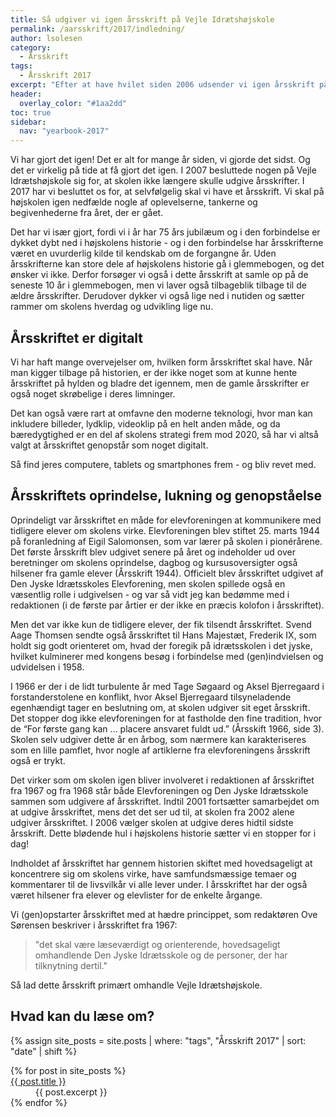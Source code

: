 ```yaml
---
title: Så udgiver vi igen årsskrift på Vejle Idrætshøjskole
permalink: /aarsskrift/2017/indledning/
author: lsolesen
category:
  - Årsskrift
tags:
  - Årsskrift 2017
excerpt: "Efter at have hvilet siden 2006 udsender vi igen årsskrift på Vejle Idrætshøjskole. Lars Olesen, viceforstander, fortæller lidt om baggrunden for at genopstarte årsskriftet."
header:
  overlay_color: "#1aa2dd"
toc: true
sidebar:
  nav: "yearbook-2017"
---
```


Vi har gjort det igen! Det er alt for mange år siden, vi gjorde det sidst. Og det er virkelig på tide at få gjort det igen. I 2007 besluttede nogen på Vejle Idrætshøjskole sig for, at skolen ikke længere skulle udgive årsskrifter. I 2017 har vi besluttet os for, at selvfølgelig skal vi have et årsskrift. Vi skal på højskolen igen nedfælde nogle af oplevelserne, tankerne og begivenhederne fra året, der er gået.

Det har vi især gjort, fordi vi i år har 75 års jubilæum og i den forbindelse er dykket dybt ned i højskolens historie - og i den forbindelse har årsskrifterne været en uvurderlig kilde til kendskab om de forgangne år. Uden årsskrifterne kan store dele af højskolens historie gå i glemmebogen, og det ønsker vi ikke. Derfor forsøger vi også i dette årsskrift at samle op på de seneste 10 år i glemmebogen, men vi laver også tilbageblik tilbage til de ældre årsskrifter. Derudover dykker vi også lige ned i nutiden og sætter rammer om skolens hverdag og udvikling lige nu.

## Årsskriftet er digitalt

Vi har haft mange overvejelser om, hvilken form årsskriftet skal have. Når man kigger tilbage på historien, er der ikke noget som at kunne hente årsskriftet på hylden og bladre det igennem, men de gamle årsskrifter er også noget skrøbelige i deres limninger. 

Det kan også være rart at omfavne den moderne teknologi, hvor man kan inkludere billeder, lydklip, videoklip på en helt anden måde, og da bæredygtighed er en del af skolens strategi frem mod 2020, så har vi altså valgt at årsskriftet genopstår som noget digitalt. 

Så find jeres computere, tablets og smartphones frem - og bliv revet med. 

## Årsskriftets oprindelse, lukning og genopståelse

Oprindeligt var årsskriftet en måde for elevforeningen at kommunikere med tidligere elever om skolens virke. Elevforeningen blev stiftet 25. marts 1944 på foranledning af Eigil Salomonsen, som var lærer på skolen i pionérårene. Det første årsskrift blev udgivet senere på året og indeholder ud over beretninger om skolens oprindelse, dagbog og kursusoversigter også hilsener fra gamle elever (Årsskrift 1944). Officielt blev årsskriftet udgivet af Den Jyske Idrætsskoles Elevforening, men skolen spillede også en væsentlig rolle i udgivelsen - og var så vidt jeg kan bedømme med i redaktionen (i de første par årtier er der ikke en præcis kolofon i årsskriftet).

Men det var ikke kun de tidligere elever, der fik tilsendt årsskriftet. Svend Aage Thomsen sendte også årsskriftet til Hans Majestæt, Frederik IX, som holdt sig godt orienteret om, hvad der foregik på idrætsskolen i det jyske, hvilket kulminerer med kongens besøg i forbindelse med (gen)indvielsen og udvidelsen i 1958.

I 1966 er der i de lidt turbulente år med Tage Søgaard og Aksel Bjerregaard i forstanderstolene en konflikt, hvor Aksel Bjerregaard tilsyneladende egenhændigt tager en beslutning om, at skolen udgiver sit eget årsskrift. Det stopper dog ikke elevforeningen for at fastholde den fine tradition, hvor de “For første gang kan … placere ansvaret fuldt ud.” (Årsskift 1966, side 3). Skolen selv udgiver dette år en årbog, som nærmere kan karakteriseres som en lille pamflet, hvor nogle af artiklerne fra elevforeningens årsskrift også er trykt. 

Det virker som om skolen igen bliver involveret i redaktionen af årsskriftet fra 1967 og fra 1968 står både Elevforeningen og Den Jyske Idrætsskole sammen som udgivere af årsskriftet. Indtil 2001 fortsætter samarbejdet om at udgive årsskriftet, mens det det ser ud til, at skolen fra 2002 alene udgiver årsskriftet. I 2006 vælger skolen at udgive deres hidtil sidste årsskrift. Dette blødende hul i højskolens historie sætter vi en stopper for i dag!

Indholdet af årsskriftet har gennem historien skiftet med hovedsageligt at koncentrere sig om skolens virke, have samfundsmæssige temaer og kommentarer til de livsvilkår vi alle lever under. I årsskriftet har der også været hilsener fra elever og elevlister for de enkelte årgange.

Vi (gen)opstarter årsskriftet med at hædre princippet, som redaktøren Ove Sørensen beskriver i årsskriftet fra 1967: 

> "det skal være læseværdigt og orienterende, hovedsageligt omhandlende Den Jyske Idrætsskole og de personer, der har tilknytning dertil." 

Så lad dette årsskrift primært omhandle Vejle Idrætshøjskole.

## Hvad kan du læse om?

{% assign site_posts = site.posts | where: "tags", "Årsskrift 2017" | sort: "date" | shift %}

<dl>
{% for post in site_posts %}
  <dt><a href="{{ post.url | absolute_url }}" rel="permalink">{{ post.title }}</a></dt>
  <dd>{{ post.excerpt }}</dd>
{% endfor %}
</dl>
